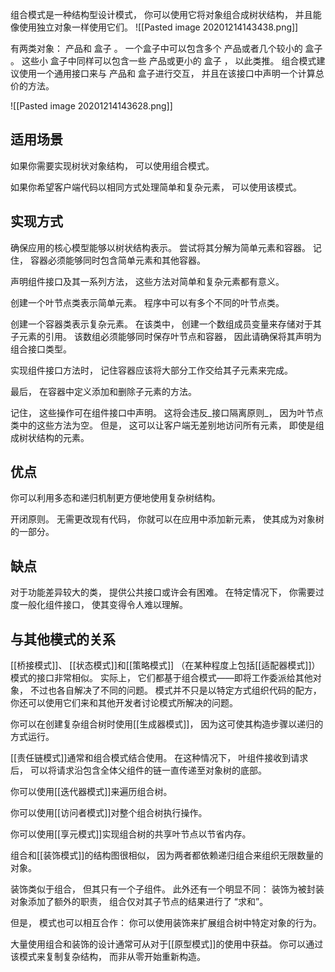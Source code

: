 组合模式是一种结构型设计模式， 你可以使用它将对象组合成树状结构， 并且能像使用独立对象一样使用它们。
![[Pasted image 20201214143438.png]]

有两类对象：  产品和 盒子 。 一个盒子中可以包含多个 产品或者几个较小的 盒子 。 这些小 盒子中同样可以包含一些 产品或更小的 盒子 ， 以此类推。
组合模式建议使用一个通用接口来与 产品和 盒子进行交互， 并且在该接口中声明一个计算总价的方法。

![[Pasted image 20201214143628.png]]

## 适用场景
如果你需要实现树状对象结构， 可以使用组合模式。

如果你希望客户端代码以相同方式处理简单和复杂元素， 可以使用该模式。
## 实现方式
确保应用的核心模型能够以树状结构表示。 尝试将其分解为简单元素和容器。 记住， 容器必须能够同时包含简单元素和其他容器。

声明组件接口及其一系列方法， 这些方法对简单和复杂元素都有意义。

创建一个叶节点类表示简单元素。 程序中可以有多个不同的叶节点类。

创建一个容器类表示复杂元素。 在该类中， 创建一个数组成员变量来存储对于其子元素的引用。 该数组必须能够同时保存叶节点和容器， 因此请确保将其声明为组合接口类型。

实现组件接口方法时， 记住容器应该将大部分工作交给其子元素来完成。

最后， 在容器中定义添加和删除子元素的方法。

记住， 这些操作可在组件接口中声明。 这将会违反_接口隔离原则_， 因为叶节点类中的这些方法为空。 但是， 这可以让客户端无差别地访问所有元素， 即使是组成树状结构的元素。
## 优点
你可以利用多态和递归机制更方便地使用复杂树结构。

开闭原则。 无需更改现有代码， 你就可以在应用中添加新元素， 使其成为对象树的一部分。
## 缺点
对于功能差异较大的类， 提供公共接口或许会有困难。 在特定情况下， 你需要过度一般化组件接口， 使其变得令人难以理解。
## 与其他模式的关系
[[桥接模式]]、 [[状态模式]]和[[策略模式]] （在某种程度上包括[[适配器模式]]） 模式的接口非常相似。 实际上， 它们都基于组合模式——即将工作委派给其他对象， 不过也各自解决了不同的问题。 模式并不只是以特定方式组织代码的配方， 你还可以使用它们来和其他开发者讨论模式所解决的问题。

你可以在创建复杂组合树时使用[[生成器模式]]， 因为这可使其构造步骤以递归的方式运行。

[[责任链模式]]通常和组合模式结合使用。 在这种情况下， 叶组件接收到请求后， 可以将请求沿包含全体父组件的链一直传递至对象树的底部。

你可以使用[[迭代器模式]]来遍历组合树。

你可以使用[[访问者模式]]对整个组合树执行操作。

你可以使用[[享元模式]]实现组合树的共享叶节点以节省内存。

组合和[[装饰模式]]的结构图很相似， 因为两者都依赖递归组合来组织无限数量的对象。

装饰类似于组合， 但其只有一个子组件。 此外还有一个明显不同： 装饰为被封装对象添加了额外的职责， 组合仅对其子节点的结果进行了 “求和”。

但是， 模式也可以相互合作： 你可以使用装饰来扩展组合树中特定对象的行为。

大量使用组合和装饰的设计通常可从对于[[原型模式]]的使用中获益。 你可以通过该模式来复制复杂结构， 而非从零开始重新构造。